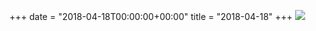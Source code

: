 +++
date = "2018-04-18T00:00:00+00:00"
title = "2018-04-18"
+++
<img class="img-fluid" src="/2018-04-18.jpg" />
